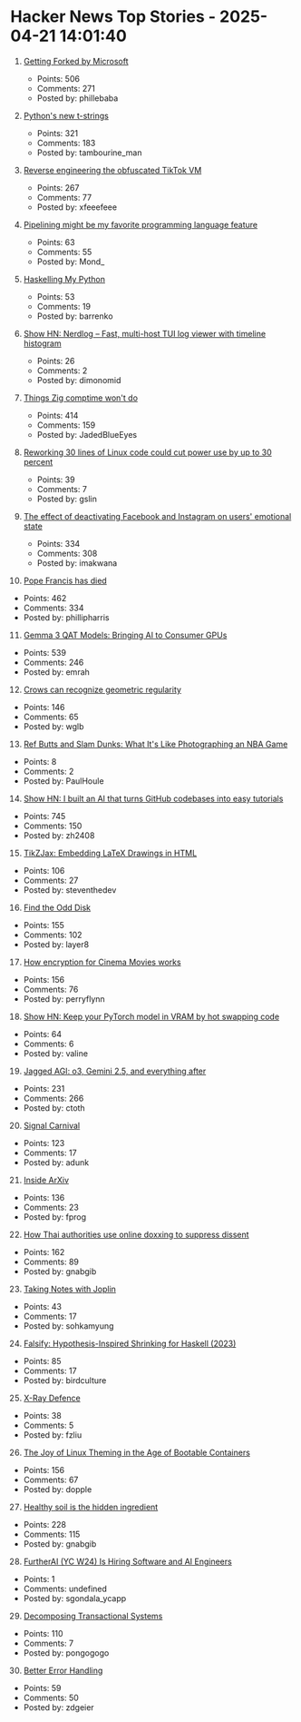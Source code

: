 # Hacker News Top Stories - 2025-04-21 14:01:40

1. [Getting Forked by Microsoft](https://philiplaine.com/posts/getting-forked-by-microsoft/)
   - Points: 506
   - Comments: 271
   - Posted by: phillebaba

2. [Python's new t-strings](https://davepeck.org/2025/04/11/pythons-new-t-strings/)
   - Points: 321
   - Comments: 183
   - Posted by: tambourine_man

3. [Reverse engineering the obfuscated TikTok VM](https://github.com/LukasOgunfeitimi/TikTok-ReverseEngineering)
   - Points: 267
   - Comments: 77
   - Posted by: xfeeefeee

4. [Pipelining might be my favorite programming language feature](https://herecomesthemoon.net/2025/04/pipelining/)
   - Points: 63
   - Comments: 55
   - Posted by: Mond_

5. [Haskelling My Python](https://unnamed.website/posts/haskelling-my-python/)
   - Points: 53
   - Comments: 19
   - Posted by: barrenko

6. [Show HN: Nerdlog – Fast, multi-host TUI log viewer with timeline histogram](https://github.com/dimonomid/nerdlog)
   - Points: 26
   - Comments: 2
   - Posted by: dimonomid

7. [Things Zig comptime won't do](https://matklad.github.io/2025/04/19/things-zig-comptime-wont-do.html)
   - Points: 414
   - Comments: 159
   - Posted by: JadedBlueEyes

8. [Reworking 30 lines of Linux code could cut power use by up to 30 percent](https://spectrum.ieee.org/data-center-energy-consumption)
   - Points: 39
   - Comments: 7
   - Posted by: gslin

9. [The effect of deactivating Facebook and Instagram on users' emotional state](https://www.nber.org/papers/w33697)
   - Points: 334
   - Comments: 308
   - Posted by: imakwana

10. [Pope Francis has died](https://www.reuters.com/world/pope-francis-has-died-vatican-says-video-statement-2025-04-21/)
   - Points: 462
   - Comments: 334
   - Posted by: phillipharris

11. [Gemma 3 QAT Models: Bringing AI to Consumer GPUs](https://developers.googleblog.com/en/gemma-3-quantized-aware-trained-state-of-the-art-ai-to-consumer-gpus/)
   - Points: 539
   - Comments: 246
   - Posted by: emrah

12. [Crows can recognize geometric regularity](https://phys.org/news/2025-04-crows-geometric-regularity.html)
   - Points: 146
   - Comments: 65
   - Posted by: wglb

13. [Ref Butts and Slam Dunks: What It's Like Photographing an NBA Game](https://petapixel.com/2025/04/09/ref-butts-and-slam-dunks-what-its-like-photographing-an-nba-game/)
   - Points: 8
   - Comments: 2
   - Posted by: PaulHoule

14. [Show HN: I built an AI that turns GitHub codebases into easy tutorials](https://github.com/The-Pocket/Tutorial-Codebase-Knowledge)
   - Points: 745
   - Comments: 150
   - Posted by: zh2408

15. [TikZJax: Embedding LaTeX Drawings in HTML](https://tikzjax.com/)
   - Points: 106
   - Comments: 27
   - Posted by: steventhedev

16. [Find the Odd Disk](https://colors2.alessandroroussel.com/)
   - Points: 155
   - Comments: 102
   - Posted by: layer8

17. [How encryption for Cinema Movies works](https://serverless.industries/2024/05/31/digital-cinema.en.html)
   - Points: 156
   - Comments: 76
   - Posted by: perryflynn

18. [Show HN: Keep your PyTorch model in VRAM by hot swapping code](https://github.com/valine/training-hot-swap/)
   - Points: 64
   - Comments: 6
   - Posted by: valine

19. [Jagged AGI: o3, Gemini 2.5, and everything after](https://www.oneusefulthing.org/p/on-jagged-agi-o3-gemini-25-and-everything)
   - Points: 231
   - Comments: 266
   - Posted by: ctoth

20. [Signal Carnival](https://www.quiss.org/signal_carnival/)
   - Points: 123
   - Comments: 17
   - Posted by: adunk

21. [Inside ArXiv](https://www.wired.com/story/inside-arxiv-most-transformative-code-science/)
   - Points: 136
   - Comments: 23
   - Posted by: fprog

22. [How Thai authorities use online doxxing to suppress dissent](https://citizenlab.ca/2025/04/how-thai-authorities-use-online-doxxing-to-suppress-dissent/)
   - Points: 162
   - Comments: 89
   - Posted by: gnabgib

23. [Taking Notes with Joplin](https://lwn.net/Articles/1016400/)
   - Points: 43
   - Comments: 17
   - Posted by: sohkamyung

24. [Falsify: Hypothesis-Inspired Shrinking for Haskell (2023)](https://www.well-typed.com/blog/2023/04/falsify/)
   - Points: 85
   - Comments: 17
   - Posted by: birdculture

25. [X-Ray Defence](https://lichess.org/@/Mcie/blog/x-ray-defence-hidden-resource-sudden-lifeline/HERaZrZg)
   - Points: 38
   - Comments: 5
   - Posted by: fzliu

26. [The Joy of Linux Theming in the Age of Bootable Containers](https://blues.win/posts/joy-of-linux-theming/)
   - Points: 156
   - Comments: 67
   - Posted by: dopple

27. [Healthy soil is the hidden ingredient](https://www.nature.com/articles/d41586-025-01026-x)
   - Points: 228
   - Comments: 115
   - Posted by: gnabgib

28. [FurtherAI (YC W24) Is Hiring Software and AI Engineers](https://www.ycombinator.com/companies/furtherai/jobs)
   - Points: 1
   - Comments: undefined
   - Posted by: sgondala_ycapp

29. [Decomposing Transactional Systems](https://transactional.blog/blog/2025-decomposing-transactional-systems)
   - Points: 110
   - Comments: 7
   - Posted by: pongogogo

30. [Better Error Handling](https://meowbark.dev/Better-error-handling)
   - Points: 59
   - Comments: 50
   - Posted by: zdgeier

